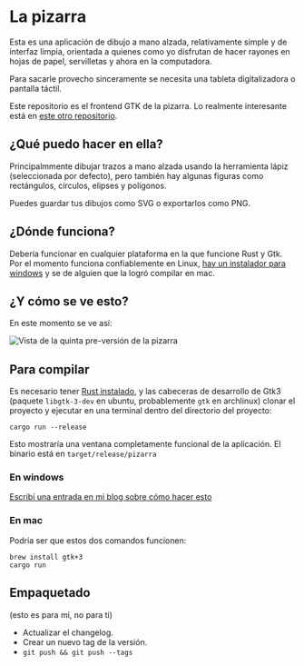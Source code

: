 # La pizarra

Esta es una aplicación de dibujo a mano alzada, relativamente simple y de
interfaz limpia, orientada a quienes como yo disfrutan de hacer rayones en hojas
de papel, servilletas y ahora en la computadora.

Para sacarle provecho sinceramente se necesita una tableta digitalizadora o
pantalla táctil.

Este repositorio es el frontend GTK de la pizarra. Lo realmente interesante está
en [este otro repositorio](https://gitlab.com/categulario/pizarra).

## ¿Qué puedo hacer en ella?

Principalmmente dibujar trazos a mano alzada usando la herramienta lápiz
(seleccionada por defecto), pero también hay algunas figuras como rectángulos,
círculos, elipses y polígonos.

Puedes guardar tus dibujos como SVG o exportarlos como PNG.

## ¿Dónde funciona?

Debería funcionar en cualquier plataforma en la que funcione Rust y Gtk. Por el
momento funciona confiablemente en Linux, [hay un instalador para
windows](https://pizarra.categulario.tk) y se de alguien que la logró compilar
en mac.

## ¿Y cómo se ve esto?

En este momento se ve así:

![Vista de la quinta pre-versión de la pizarra](https://categulario.tk/pizarra_demo_1.3.1.png)

## Para compilar

Es necesario tener [Rust instalado](https://rustup.rs), y las cabeceras de
desarrollo de Gtk3 (paquete `libgtk-3-dev` en ubuntu, probablemente `gtk` en
archlinux) clonar el proyecto y ejecutar en una terminal dentro del directorio
del proyecto:

`cargo run --release`

Esto mostraría una ventana completamente funcional de la aplicación. El binario
está en `target/release/pizarra`

### En windows

[Escribí una entrada en mi blog sobre cómo hacer esto](https://blog.categulario.tk/como-compilar-la-pizarra-en-windows.html)

### En mac

Podría ser que estos dos comandos funcionen:

    brew install gtk+3
    cargo run

## Empaquetado

(esto es para mi, no para ti)

* Actualizar el changelog.
* Crear un nuevo tag de la versión.
* `git push && git push --tags`
